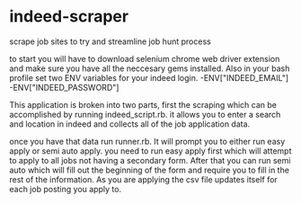 # indeed-scraper
scrape job sites to try and streamline job hunt process

to start you will have to download selenium chrome web driver extension and make sure you have all the neccesary gems installed. Also in your bash profile set two ENV variables for your indeed login.
  -ENV["INDEED_EMAIL"]
  -ENV["INDEED_PASSWORD"]
  
This application is broken into two parts, first the scraping which can be accomplished by running indeed_script.rb. it allows you to enter a search and location in indeed and collects all of the job application data.

once you have that data run runner.rb. It will prompt you to either run easy apply or semi auto apply. you need to run easy apply first which will attempt to apply to all jobs not having a secondary form. After that you can run semi auto which will fill out the beginning of the form and require you to fill in the rest of the information. As you are applying the csv file updates itself for each job posting you apply to.
